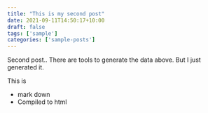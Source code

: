 ```yaml
---
title: "This is my second post"
date: 2021-09-11T14:50:17+10:00
draft: false
tags: ['sample']
categories: ['sample-posts']
---
```


Second post.. There are tools to generate the data above. But I just generated it.

This is 
* mark down
* Compiled to html

